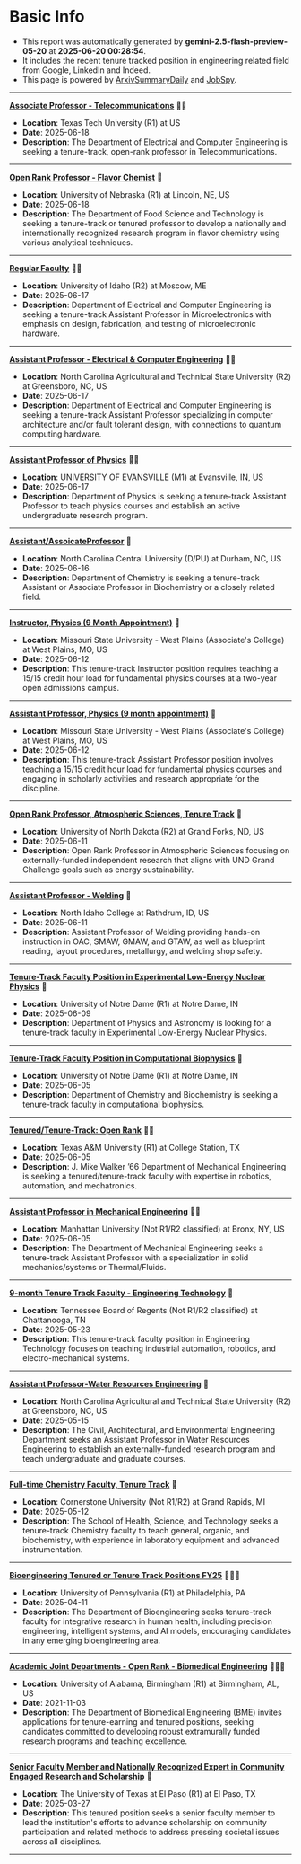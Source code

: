 
# Basic Info
- This report was automatically generated by **gemini-2.5-flash-preview-05-20** at **2025-06-20 00:28:54**.  
- It includes the recent tenure tracked position in engineering related field from Google, LinkedIn and Indeed.  
- This page is powered by [ArxivSummaryDaily](https://github.com/dong-zehao/ArxivSummaryDaily) and [JobSpy](https://github.com/speedyapply/JobSpy).
---
**[Associate Professor - Telecommunications](https://www.indeed.com/viewjob?jk=daa785e01b8466f0)** 🌟🌟
- **Location**: Texas Tech University (R1) at US
- **Date**: 2025-06-18
- **Description**: The Department of Electrical and Computer Engineering is seeking a tenure-track, open-rank professor in Telecommunications.
---
**[Open Rank Professor - Flavor Chemist](https://www.indeed.com/viewjob?jk=18fb66530288ef1a)** 🌟
- **Location**: University of Nebraska (R1) at Lincoln, NE, US
- **Date**: 2025-06-18
- **Description**: The Department of Food Science and Technology is seeking a tenure-track or tenured professor to develop a nationally and internationally recognized research program in flavor chemistry using various analytical techniques.
---
**[Regular Faculty](https://www.linkedin.com/jobs/view/4252836150)** 🌟🌟
- **Location**: University of Idaho (R2) at Moscow, ME
- **Date**: 2025-06-17
- **Description**: Department of Electrical and Computer Engineering is seeking a tenure-track Assistant Professor in Microelectronics with emphasis on design, fabrication, and testing of microelectronic hardware.
---
**[Assistant Professor - Electrical & Computer Engineering](https://www.indeed.com/viewjob?jk=30dae18ea691e22b)** 🌟🌟
- **Location**: North Carolina Agricultural and Technical State University (R2) at Greensboro, NC, US
- **Date**: 2025-06-17
- **Description**: Department of Electrical and Computer Engineering is seeking a tenure-track Assistant Professor specializing in computer architecture and/or fault tolerant design, with connections to quantum computing hardware.
---
**[Assistant Professor of Physics](https://www.indeed.com/viewjob?jk=7b0aaa6388684496)** 🌟🌟
- **Location**: UNIVERSITY OF EVANSVILLE (M1) at Evansville, IN, US
- **Date**: 2025-06-17
- **Description**: Department of Physics is seeking a tenure-track Assistant Professor to teach physics courses and establish an active undergraduate research program.
---
**[Assistant/AssoicateProfessor](https://www.indeed.com/viewjob?jk=25eb35e95954ca4a)** 🌟
- **Location**: North Carolina Central University (D/PU) at Durham, NC, US
- **Date**: 2025-06-16
- **Description**: Department of Chemistry is seeking a tenure-track Assistant or Associate Professor in Biochemistry or a closely related field.
---
**[Instructor, Physics (9 Month Appointment)](https://www.indeed.com/viewjob?jk=8ad2a1647378c22a)** 🌟
- **Location**: Missouri State University - West Plains (Associate's College) at West Plains, MO, US
- **Date**: 2025-06-12
- **Description**: This tenure-track Instructor position requires teaching a 15/15 credit hour load for fundamental physics courses at a two-year open admissions campus.
---
**[Assistant Professor, Physics (9 month appointment)](https://www.indeed.com/viewjob?jk=713796674e34ffe1)** 🌟
- **Location**: Missouri State University - West Plains (Associate's College) at West Plains, MO, US
- **Date**: 2025-06-12
- **Description**: This tenure-track Assistant Professor position involves teaching a 15/15 credit hour load for fundamental physics courses and engaging in scholarly activities and research appropriate for the discipline.
---
**[Open Rank Professor, Atmospheric Sciences, Tenure Track](https://www.indeed.com/viewjob?jk=475b8673be3a6170)** 🌟
- **Location**: University of North Dakota (R2) at Grand Forks, ND, US
- **Date**: 2025-06-11
- **Description**: Open Rank Professor in Atmospheric Sciences focusing on externally-funded independent research that aligns with UND Grand Challenge goals such as energy sustainability.
---
**[Assistant Professor - Welding](https://www.indeed.com/viewjob?jk=b969a073de276668)** 🌟
- **Location**: North Idaho College at Rathdrum, ID, US
- **Date**: 2025-06-11
- **Description**: Assistant Professor of Welding providing hands-on instruction in OAC, SMAW, GMAW, and GTAW, as well as blueprint reading, layout procedures, metallurgy, and welding shop safety.
---
**[Tenure-Track Faculty Position in Experimental Low-Energy Nuclear Physics](https://www.linkedin.com/jobs/view/4247539853)** 🌟
- **Location**: University of Notre Dame (R1) at Notre Dame, IN
- **Date**: 2025-06-09
- **Description**: Department of Physics and Astronomy is looking for a tenure-track faculty in Experimental Low-Energy Nuclear Physics.
---
**[Tenure-Track Faculty Position in Computational Biophysics](https://www.linkedin.com/jobs/view/4011474504)** 🌟
- **Location**: University of Notre Dame (R1) at Notre Dame, IN
- **Date**: 2025-06-05
- **Description**: Department of Chemistry and Biochemistry is seeking a tenure-track faculty in computational biophysics.
---
**[Tenured/Tenure-Track: Open Rank](https://www.linkedin.com/jobs/view/3960663704)** 🌟🌟
- **Location**: Texas A&M University (R1) at College Station, TX
- **Date**: 2025-06-05
- **Description**: J. Mike Walker ’66 Department of Mechanical Engineering is seeking a tenured/tenure-track faculty with expertise in robotics, automation, and mechatronics.
---
**[Assistant Professor in Mechanical Engineering](https://www.indeed.com/viewjob?jk=93b1e9661de80825)** 🌟🌟
- **Location**: Manhattan University (Not R1/R2 classified) at Bronx, NY, US
- **Date**: 2025-06-05
- **Description**: The Department of Mechanical Engineering seeks a tenure-track Assistant Professor with a specialization in solid mechanics/systems or Thermal/Fluids.
---
**[9-month Tenure Track Faculty - Engineering Technology](https://www.linkedin.com/jobs/view/4236187230)** 🌟
- **Location**: Tennessee Board of Regents (Not R1/R2 classified) at Chattanooga, TN
- **Date**: 2025-05-23
- **Description**: This tenure-track faculty position in Engineering Technology focuses on teaching industrial automation, robotics, and electro-mechanical systems.
---
**[Assistant Professor-Water Resources Engineering](https://www.indeed.com/viewjob?jk=427469b4819abc93)** 🌟
- **Location**: North Carolina Agricultural and Technical State University (R2) at Greensboro, NC, US
- **Date**: 2025-05-15
- **Description**: The Civil, Architectural, and Environmental Engineering Department seeks an Assistant Professor in Water Resources Engineering to establish an externally-funded research program and teach undergraduate and graduate courses.
---
**[Full-time Chemistry Faculty, Tenure Track](https://www.linkedin.com/jobs/view/4228351329)** 🌟
- **Location**: Cornerstone University (Not R1/R2) at Grand Rapids, MI
- **Date**: 2025-05-12
- **Description**: The School of Health, Science, and Technology seeks a tenure-track Chemistry faculty to teach general, organic, and biochemistry, with experience in laboratory equipment and advanced instrumentation.
---
**[Bioengineering Tenured or Tenure Track Positions FY25](https://www.linkedin.com/jobs/view/4224379892)** 🌟🌟🌟
- **Location**: University of Pennsylvania (R1) at Philadelphia, PA
- **Date**: 2025-04-11
- **Description**: The Department of Bioengineering seeks tenure-track faculty for integrative research in human health, including precision engineering, intelligent systems, and AI models, encouraging candidates in any emerging bioengineering area.
---
**[Academic Joint Departments - Open Rank - Biomedical Engineering](https://www.indeed.com/viewjob?jk=3af70c55bef52231)** 🌟🌟🌟
- **Location**: University of Alabama, Birmingham (R1) at Birmingham, AL, US
- **Date**: 2021-11-03
- **Description**: The Department of Biomedical Engineering (BME) invites applications for tenure-earning and tenured positions, seeking candidates committed to developing robust extramurally funded research programs and teaching excellence.
---
**[Senior Faculty Member and Nationally Recognized Expert in Community Engaged Research and Scholarship](https://www.linkedin.com/jobs/view/4194764675)** 🌟
- **Location**: The University of Texas at El Paso (R1) at El Paso, TX
- **Date**: 2025-03-27
- **Description**: This tenured position seeks a senior faculty member to lead the institution's efforts to advance scholarship on community participation and related methods to address pressing societal issues across all disciplines.
---
